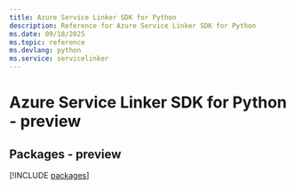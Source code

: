 ```yaml
---
title: Azure Service Linker SDK for Python
description: Reference for Azure Service Linker SDK for Python
ms.date: 09/18/2025
ms.topic: reference
ms.devlang: python
ms.service: servicelinker
---
```

# Azure Service Linker SDK for Python - preview
## Packages - preview
[!INCLUDE [packages](service-linker-index.md)]